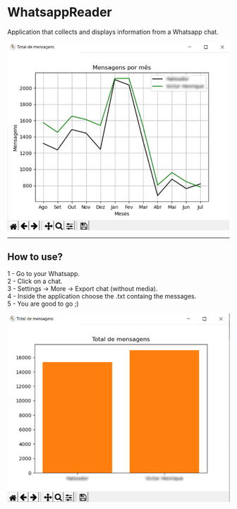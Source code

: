 # WhatsappReader
Application that collects and displays information from a Whatsapp chat.

![alt text](https://github.com/VictorHenrique317/whatsapp_reader/blob/master/1.png?raw=true)

------------------------------------------------------------------------------------------
## How to use?

1 - Go to your Whatsapp.\
2 - Click on a chat.\
3 - Settings -> More -> Export chat (without media).\
4 - Inside the application choose the .txt containg the messages.\
5 - You are good to go ;)

![alt text](https://github.com/VictorHenrique317/whatsapp_reader/blob/master/2.png?raw=true)
